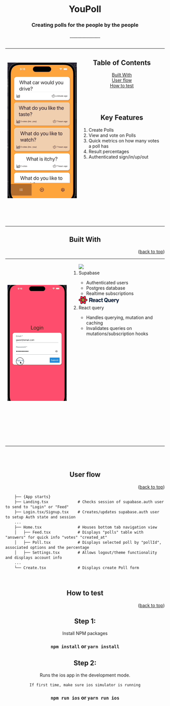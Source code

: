 <div id="top"></div>

<!-- PROJECT LOGO -->
<br />
<div align="center">
  <h1 align="center"> YouPoll </h1>
  <h3>Creating polls for the people by the people</h3>
  _______________
  <br><br>
<table>
  <tbody>
    <tr>
        <td align="center">
          <img src="screenshots/gif/3%20-%20Answering%20polls.gif" alt="Tablet Demo" >
        </td>
        <td>
          <!-- TABLE OF CONTENTS -->
          <h2  align="center"> Table of Contents </h2>
          <div align="center">
            <div><a href="#built-with">Built With</a></div>
            <div><a href="#structure">User flow</a></div>
            <div><a href="#getting-started">How to test</a></div>
          </div>
          <br><br><br>
          <h2 align="center">Key Features</h2>
          <ol>
            <li>Create Polls</li>
            <li>View and vote on Polls</li>
            <li>Quick metrics on how many votes a poll has</li>
            <li>Result percentages</li>
            <li>Authenticated sign/in/up/out</li>
          </ol>
          <br><br><br><br><br><br><br><br><br>
        </td>
    </tr>
    <tr>
      <td align="center">
        <span>&nbsp;&nbsp;&nbsp;&nbsp;&nbsp;&nbsp;&nbsp;&nbsp;</span>
        <span>&nbsp;&nbsp;&nbsp;&nbsp;&nbsp;&nbsp;&nbsp;&nbsp;</span>
        <span>&nbsp;&nbsp;&nbsp;&nbsp;&nbsp;&nbsp;&nbsp;&nbsp;</span>
        <span>&nbsp;&nbsp;&nbsp;&nbsp;&nbsp;&nbsp;&nbsp;&nbsp;</span>
        <span>&nbsp;&nbsp;&nbsp;&nbsp;&nbsp;&nbsp;&nbsp;&nbsp;</span>
        <span>&nbsp;&nbsp;&nbsp;&nbsp;&nbsp;&nbsp;&nbsp;&nbsp;</span>
        <span>&nbsp;&nbsp;&nbsp;&nbsp;&nbsp;&nbsp;&nbsp;&nbsp;</span>
        <span>&nbsp;&nbsp;&nbsp;&nbsp;&nbsp;&nbsp;&nbsp;&nbsp;</span>
        <span>&nbsp;&nbsp;&nbsp;&nbsp;&nbsp;&nbsp;&nbsp;&nbsp;</span>
        <span>&nbsp;&nbsp;&nbsp;&nbsp;&nbsp;&nbsp;&nbsp;&nbsp;</span>
        <span>&nbsp;&nbsp;&nbsp;&nbsp;&nbsp;&nbsp;&nbsp;&nbsp;</span>
      </td>
      <td align="center">
        <span>&nbsp;&nbsp;&nbsp;&nbsp;&nbsp;&nbsp;&nbsp;&nbsp;</span>
        <span>&nbsp;&nbsp;&nbsp;&nbsp;&nbsp;&nbsp;&nbsp;&nbsp;</span>
        <span>&nbsp;&nbsp;&nbsp;&nbsp;&nbsp;&nbsp;&nbsp;&nbsp;</span>
        <span>&nbsp;&nbsp;&nbsp;&nbsp;&nbsp;&nbsp;&nbsp;&nbsp;</span>
        <span>&nbsp;&nbsp;&nbsp;&nbsp;&nbsp;&nbsp;&nbsp;&nbsp;</span>
        <span>&nbsp;&nbsp;&nbsp;&nbsp;&nbsp;&nbsp;&nbsp;&nbsp;</span>
        <span>&nbsp;&nbsp;&nbsp;&nbsp;&nbsp;&nbsp;&nbsp;&nbsp;</span>
        <span>&nbsp;&nbsp;&nbsp;&nbsp;&nbsp;&nbsp;&nbsp;&nbsp;</span>
        <span>&nbsp;&nbsp;&nbsp;&nbsp;&nbsp;&nbsp;&nbsp;&nbsp;</span>
        <span>&nbsp;&nbsp;&nbsp;&nbsp;&nbsp;&nbsp;&nbsp;&nbsp;</span>
        <span>&nbsp;&nbsp;&nbsp;&nbsp;&nbsp;&nbsp;&nbsp;&nbsp;</span>
      </td>
    </tr>
  </tbody>
</table>

<div id="built-with">
  <h2>Built With</h2>
  <p  align="right">
    (<a href="#top">back to top</a>)
  </p>
</div>
<table>
  <tbody>
    <tr>
        <td align="center">
          <img src="screenshots/gif/1%20-%20Login.gif" alt="Tablet Demo" >
        </td>
        <td>
          <ol>
                <img src="https://supabase.com/_next/image?url=%2F_next%2Fstatic%2Fmedia%2Fsupabase-logo-wordmark--dark.53d797e9.png&w=128&q=75">
            <li>Supabase</li>
                <ul>
                  <li>Authenticated users</li>
                  <li>Postgres database</li>
                  <li>Realtime subscriptions</li>
                </ul>
                <img src="screenshots/static/reactquery.png">
            <li>React query</li>
            <ul>
                  <li>Handles querying, mutation and caching</li>
                  <li>Invalidates queries on mutations/subscription hooks</li>
                </ul>
          </ol>
          <br><br><br><br><br><br><br><br><br><br><br><br><br><br><br><br>
        </td>
    </tr>
    <tr>
      <td align="center">
        <span>&nbsp;&nbsp;&nbsp;&nbsp;&nbsp;&nbsp;&nbsp;&nbsp;</span>
        <span>&nbsp;&nbsp;&nbsp;&nbsp;&nbsp;&nbsp;&nbsp;&nbsp;</span>
        <span>&nbsp;&nbsp;&nbsp;&nbsp;&nbsp;&nbsp;&nbsp;&nbsp;</span>
        <span>&nbsp;&nbsp;&nbsp;&nbsp;&nbsp;&nbsp;&nbsp;&nbsp;</span>
        <span>&nbsp;&nbsp;&nbsp;&nbsp;&nbsp;&nbsp;&nbsp;&nbsp;</span>
        <span>&nbsp;&nbsp;&nbsp;&nbsp;&nbsp;&nbsp;&nbsp;&nbsp;</span>
        <span>&nbsp;&nbsp;&nbsp;&nbsp;&nbsp;&nbsp;&nbsp;&nbsp;</span>
        <span>&nbsp;&nbsp;&nbsp;&nbsp;&nbsp;&nbsp;&nbsp;&nbsp;</span>
        <span>&nbsp;&nbsp;&nbsp;&nbsp;&nbsp;&nbsp;&nbsp;&nbsp;</span>
        <span>&nbsp;&nbsp;&nbsp;&nbsp;&nbsp;&nbsp;&nbsp;&nbsp;</span>
        <span>&nbsp;&nbsp;&nbsp;&nbsp;&nbsp;&nbsp;&nbsp;&nbsp;</span>
      </td>
      <td align="center">
        <span>&nbsp;&nbsp;&nbsp;&nbsp;&nbsp;&nbsp;&nbsp;&nbsp;</span>
        <span>&nbsp;&nbsp;&nbsp;&nbsp;&nbsp;&nbsp;&nbsp;&nbsp;</span>
        <span>&nbsp;&nbsp;&nbsp;&nbsp;&nbsp;&nbsp;&nbsp;&nbsp;</span>
        <span>&nbsp;&nbsp;&nbsp;&nbsp;&nbsp;&nbsp;&nbsp;&nbsp;</span>
        <span>&nbsp;&nbsp;&nbsp;&nbsp;&nbsp;&nbsp;&nbsp;&nbsp;</span>
        <span>&nbsp;&nbsp;&nbsp;&nbsp;&nbsp;&nbsp;&nbsp;&nbsp;</span>
        <span>&nbsp;&nbsp;&nbsp;&nbsp;&nbsp;&nbsp;&nbsp;&nbsp;</span>
        <span>&nbsp;&nbsp;&nbsp;&nbsp;&nbsp;&nbsp;&nbsp;&nbsp;</span>
        <span>&nbsp;&nbsp;&nbsp;&nbsp;&nbsp;&nbsp;&nbsp;&nbsp;</span>
        <span>&nbsp;&nbsp;&nbsp;&nbsp;&nbsp;&nbsp;&nbsp;&nbsp;</span>
        <span>&nbsp;&nbsp;&nbsp;&nbsp;&nbsp;&nbsp;&nbsp;&nbsp;</span>
      </td>
    </tr>
  </tbody>
</table>
<br />
<br />

<div id="structure">
  <h2>User flow</h2>
  <p  align="right">
    (<a href="#top">back to top</a>)
  </p>
</div>
<div align="left">

```
    ├── {App starts}
    ├── Landing.tsx             # Checks session of supabase.auth user to send to "Login" or "Feed"
    ├── Login.tsx/Signup.tsx    # Creates/updates supabase.auth user to setup Auth state and session
    ...
    ├── Home.tsx                # Houses bottom tab navigation view
    │   ├── Feed.tsx            # Displays "polls" table with "answers" for quick info "votes" "created_at"
    │   ├── Poll.tsx            # Displays selected poll by "pollId", associated options and the percentage
    │   ├── Settings.tsx        # Allows logout/theme functionality and displays account info
    ...
    └── Create.tsx              # Displays create Poll form
```
</div>
<br />
<div id="getting-started">
  <h2>How to test</h2>
  <p  align="right">
    (<a href="#top">back to top</a>)
  </p>
</div>

## Step 1:
Install NPM packages
### `npm install` or `yarn install`
## Step 2:
Runs the ios app in the development mode.

```
If first time, make sure ios simulator is running
```
### `npm run ios` or `yarn run ios`
